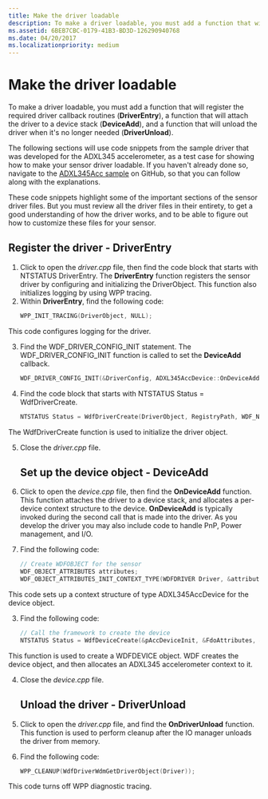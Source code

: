 ```yaml
---
title: Make the driver loadable
description: To make a driver loadable, you must add a function that will register the required driver callback routines (DriverEntry), a function that will attach the driver to a device stack (DeviceAdd), and a function that will unload the driver when it's no longer needed (DriverUnload).
ms.assetid: 6BEB7CBC-0179-41B3-BD3D-126290940768
ms.date: 04/20/2017
ms.localizationpriority: medium
---
```


# Make the driver loadable


To make a driver loadable, you must add a function that will register the required driver callback routines (**DriverEntry**), a function that will attach the driver to a device stack (**DeviceAdd**), and a function that will unload the driver when it's no longer needed (**DriverUnload**).

The following sections will use code snippets from the sample driver that was developed for the ADXL345 accelerometer, as a test case for showing how to make your sensor driver loadable. If you haven't already done so, navigate to the [ADXL345Acc sample](https://github.com/Microsoft/Windows-driver-samples/tree/1fbea08887e10e087c3f6bb0be8968e29e20cc84/sensors/ADXL345Acc) on GitHub, so that you can follow along with the explanations.

These code snippets highlight some of the important sections of the sensor driver files. But you must review all the driver files in their entirety, to get a good understanding of how the driver works, and to be able to figure out how to customize these files for your sensor.

## Register the driver - DriverEntry


1. Click to open the *driver.cpp* file, then find the code block that starts with NTSTATUS DriverEntry. The **DriverEntry** function registers the sensor driver by configuring and initializing the DriverObject. This function also initializes logging by using WPP tracing.
2. Within **DriverEntry**, find the following code:
   ```cpp
   WPP_INIT_TRACING(DriverObject, NULL);
   ```

This code configures logging for the driver.

3. Find the WDF\_DRIVER\_CONFIG\_INIT statement. The WDF\_DRIVER\_CONFIG\_INIT function is called to set the **DeviceAdd** callback.
   ```cpp
   WDF_DRIVER_CONFIG_INIT(&DriverConfig, ADXL345AccDevice::OnDeviceAdd);
   ```

4. Find the code block that starts with NTSTATUS Status = WdfDriverCreate.
   ```cpp
   NTSTATUS Status = WdfDriverCreate(DriverObject, RegistryPath, WDF_NO_OBJECT_ATTRIBUTES, &DriverConfig, WDF_NO_HANDLE);
   ```

The WdfDriverCreate function is used to initialize the driver object.

5. Close the *driver.cpp* file.
   ## Set up the device object - DeviceAdd


6. Click to open the *device.cpp* file, then find the **OnDeviceAdd** function. This function attaches the driver to a device stack, and allocates a per-device context structure to the device. **OnDeviceAdd** is typically invoked during the second call that is made into the driver. As you develop the driver you may also include code to handle PnP, Power management, and I/O.
7. Find the following code:
   ```cpp
   // Create WDFOBJECT for the sensor
   WDF_OBJECT_ATTRIBUTES attributes;
   WDF_OBJECT_ATTRIBUTES_INIT_CONTEXT_TYPE(WDFDRIVER Driver, &attributes, ADXL345AccDevice);
   ```

This code sets up a context structure of type ADXL345AccDevice for the device object.

3. Find the following code:
   ```cpp
   // Call the framework to create the device
   NTSTATUS Status = WdfDeviceCreate(&pAccDeviceInit, &FdoAttributes, &Device);
   ```

This function is used to create a WDFDEVICE object. WDF creates the device object, and then allocates an ADXL345 accelerometer context to it.

4. Close the *device.cpp* file.
   ## Unload the driver - DriverUnload


5. Click to open the *driver.cpp* file, and find the **OnDriverUnload** function. This function is used to perform cleanup after the IO manager unloads the driver from memory.
6. Find the following code:
   ```cpp
   WPP_CLEANUP(WdfDriverWdmGetDriverObject(Driver));
   ```

This code turns off WPP diagnostic tracing.

 

 




